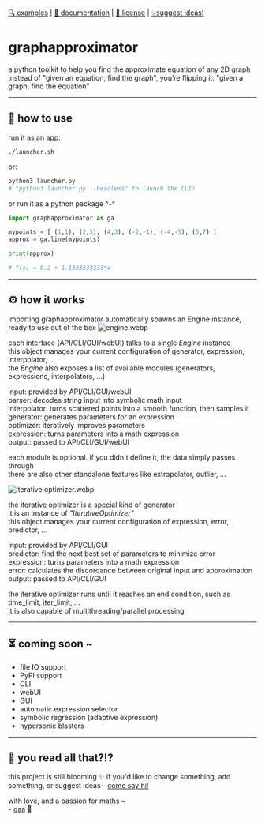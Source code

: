 [🔍 examples][examples] | [📖 documentation][documentation] | [📜 license][license] | [💡suggest ideas!][contact]

# graphapproximator
a python toolkit to help you find the approximate equation of any 2D graph  
instead of "given an equation, find the graph", you’re flipping it: "given a graph, find the equation"

---
## 🔧 how to use
run it as an app:
```shell
./launcher.sh
```
or:
```python
python3 launcher.py
# "python3 launcher.py --headless" to launch the CLI!
```
or run it as a python package ^-^
```python
import graphapproximator as ga

mypoints = [ (1,1), (2,3), (4,3), (-2,-1), (-4,-5), (5,7) ]
approx = ga.line(mypoints)

print(approx)

# f(x) = 0.2 + 1.1333333333*x
```
---
## ⚙️ how it works

importing graphapproximator automatically spawns an Engine instance, ready to use out of the box
![engine.webp](<https://github.com/deftasparagusanaconda/graphapproximator/blob/main/documentation/diagrams/engine.webp> "engine.webp")

each interface (API/CLI/GUI/webUI) talks to a single *Engine* instance  
this object manages your current configuration of generator, expression, interpolator, ...  
the *Engine* also exposes a list of available modules (generators, expressions, interpolators, ...)  

input: provided by API/CLI/GUI/webUI  
parser: decodes string input into symbolic math input  
interpolator: turns scattered points into a smooth function, then samples it  
generator: generates parameters for an expression  
optimizer: iteratively improves parameters  
expression: turns parameters into a math expression  
output: passed to API/CLI/GUI/webUI  

each module is optional. if you didn't define it, the data simply passes through  
there are also other standalone features like extrapolator, outlier, ...  

![iterative optimizer.webp](<https://github.com/deftasparagusanaconda/graphapproximator/blob/main/documentation/diagrams/iterative optimizer.webp> "iterative optimizer.webp")

the iterative optimizer is a special kind of generator  
it is an instance of *"IterativeOptimizer"*  
this object manages your current configuration of expression, error, predictor, ...  

input: provided by API/CLI/GUI  
predictor: find the next best set of parameters to minimize error  
expression: turns parameters into a math expression  
error: calculates the discordance between original input and approximation  
output: passed to API/CLI/GUI  

the iterative optimizer runs until it reaches an end condition, such as time_limit, iter_limit, ...  
it is also capable of multithreading/parallel processing  

---
## ⏳ coming soon ~
- file IO support
- PyPI support
- CLI
- webUI
- GUI
- automatic expression selector
- symbolic regression (adaptive expression)
- hypersonic blasters

---
## 📔 you read all that?!?

this project is still blooming ✨ if you'd like to change something, add something, or suggest ideas—[come say hi!][contact]

with love, and a passion for maths ~  
\- [daa][contact] 🌸

[examples]: https://github.com/deftasparagusanaconda/graphapproximator/tree/main/examples/
[documentation]: https://github.com/deftasparagusanaconda/graphapproximator/tree/main/documentation/
[license]: https://github.com/deftasparagusanaconda/graphapproximator/tree/main/LICENSE
[contact]: https://discord.com/users/608255432859058177

